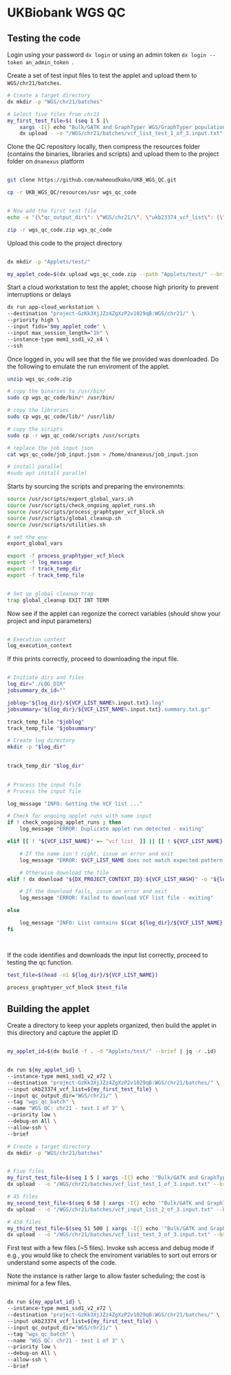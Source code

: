 # UKBiobank WGS QC


## Testing the code


Login using your password `dx login` or using an admin token `dx login --token an_admin_token `.


Create a set of test input files to test the applet and upload them to `WGS/chr21/batches`.


```bash
# Create a target directory
dx mkdir -p "WGS/chr21/batches"

# Select five files from chr21
my_first_test_file=$( (seq 1 5 |\
	xargs -I{} echo "Bulk/GATK and GraphTyper WGS/GraphTyper population level WGS variants, pVCF format [500k release]/chr21/ukb23374_c21_b100{}_v1.vcf.gz" )|\
	dx upload - -o "/WGS/chr21/batches/vcf_list_test_1_of_3.input.txt" --brief)

```


Clone the QC repository locally, then compress the resources folder (contains the binaries, libraries and scripts) and upload them to the project folder on `dnanexus` platform


```bash

git clone https://github.com/mahmoudkoko/UKB_WGS_QC.git

cp -r UKB_WGS_QC/resources/usr wgs_qc_code


# Now add the first test file
echo -e "{\"qc_output_dir\": \"WGS/chr21/\", \"ukb23374_vcf_list\": {\"\$dnanexus_link\": \"${my_first_test_file}\"}}" > ./wgs_qc_code/job_input.json

zip -r wgs_qc_code.zip wgs_qc_code


```


Upload this code to the project directory


```bash

dx mkdir -p "Applets/test/"

my_applet_code=$(dx upload wgs_qc_code.zip --path "Applets/test/" --brief)

```


Start a cloud workstation to test the applet; choose high priority to prevent interruptions or delays


```bash
dx run app-cloud_workstation \
--destination "project-GzKk3XjJZz4ZgXzP2v1029qB:WGS/chr21/" \
--priority high \
--input fids="$my_applet_code" \
--input max_session_length="1h" \
--instance-type mem1_ssd1_v2_x4 \
--ssh

```

Once logged in, you will see that the file we provided was downloaded. Do the following to emulate the run enviroment of the applet.

```bash
unzip wgs_qc_code.zip

# copy the binaries to /usr/bin/
sudo cp wgs_qc_code/bin/* /usr/bin/

# copy the libraries
sudo cp wgs_qc_code/lib/* /usr/lib/

# copy the scripts
sudo cp -r wgs_qc_code/scripts /usr/scripts

# replace the job input json
cat wgs_qc_code/job_input.json > /home/dnanexus/job_input.json

# install parallel
#sudo apt install parallel
```

Starts by sourcing the scripts and preparing the environemnts:


```bash
source /usr/scripts/export_global_vars.sh
source /usr/scripts/check_ongoing_applet_runs.sh
source /usr/scripts/process_graphtyper_vcf_block.sh
source /usr/scripts/global_cleanup.sh
source /usr/scripts/utilities.sh

# set the env
export_global_vars

export -f process_graphtyper_vcf_block
export -f log_message
export -f track_temp_dir
export -f track_temp_file


# Set up global cleanup trap
trap global_cleanup EXIT INT TERM
```


Now see if the applet can regonize the correct variables (should show your project and input parameters)
```bash

# Execution context
log_execution_context

```

If this prints correctly, proceed to downloading the input file.


```bash

# Initiate dirs and files
log_dir="./LOG_DIR"
jobsummary_dx_id=""

joblog="${log_dir}/${VCF_LIST_NAME%.input.txt}.log"
jobsummary="${log_dir}/${VCF_LIST_NAME%.input.txt}.summary.txt.gz"

track_temp_file "$joblog"
track_temp_file "$jobsummary"    

# Create log directory
mkdir -p "$log_dir"

    
track_temp_dir "$log_dir"
    

# Process the input file
# Process the input file

log_message "INFO: Getting the VCF list ..."

# Check for ongoing applet runs with same input
if ! check_ongoing_applet_runs ; then
    log_message "ERROR: Duplicate applet run detected - exiting"

elif [[ ! "${VCF_LIST_NAME}" =~ ^vcf_list_ ]] || [[ ! ${VCF_LIST_NAME} =~ .input.txt$ ]] ; then

    # If the name isn't right, issue an error and exit
    log_message "ERROR: $VCF_LIST_NAME does not match expected pattern (vcf_list_n_of_N.input.txt) - exiting"

    # Otherwise download the file
elif ! dx download "${DX_PROJECT_CONTEXT_ID}:${VCF_LIST_HASH}" -o "${log_dir}/${VCF_LIST_NAME}"; then

    # If the download fails, issue an error and exit
    log_message "ERROR: Failed to download VCF list file - exiting"

else

    log_message "INFO: List contains $(cat ${log_dir}/${VCF_LIST_NAME} | wc -l) elements"
fi

    
```

If the code identifies and downloads the input list correctly, proceed to testing the qc function.

```bash
test_file=$(head -n1 ${log_dir}/${VCF_LIST_NAME})

process_graphtyper_vcf_block $test_file
```




## Building the applet



Create a directory to keep your applets organized, then build the applet in this directory and capture the applet ID


```bash

my_applet_id=$(dx build -f . -d "Applets/test/" --brief | jq -r .id)

```



```bash

dx run ${my_applet_id} \
--instance-type mem1_ssd1_v2_x72 \
--destination "project-GzKk3XjJZz4ZgXzP2v1029qB:WGS/chr21/batches/" \
--input ukb23374_vcf_list=${my_first_test_file} \
--input qc_output_dir="WGS/chr21/" \
--tag "wgs_qc_batch" \
--name "WGS QC: chr21 - test 1 of 3" \
--priority low \
--debug-on All \
--allow-ssh \
--brief

```



```bash
# Create a target directory
dx mkdir -p "WGS/chr21/batches"


# Five files
my_first_test_file=$(seq 1 5 | xargs -I{} echo '"Bulk/GATK and GraphTyper WGS/GraphTyper population level WGS variants, pVCF format [500k release]/chr21/ukb23374_c21_b100{}_v1.vcf.gz"' |\
dx upload - -o "/WGS/chr21/batches/vcf_list_test_1_of_3.input.txt" --brief)

# 45 files
my_second_test_file=$(seq 6 50 | xargs -I{} echo '"Bulk/GATK and GraphTyper WGS/GraphTyper population level WGS variants, pVCF format [500k release]/chr21/ukb23374_c21_b100{}_v1.vcf.gz"' |\
dx upload - -o "/WGS/chr21/batches/vcf_input_list_2_of_3.input.txt" --brief)

# 450 files
my_third_test_file=$(seq 51 500 | xargs -I{} echo '"Bulk/GATK and GraphTyper WGS/GraphTyper population level WGS variants, pVCF format [500k release]/chr21/ukb23374_c21_b100{}_v1.vcf.gz"' |\
dx upload - -o "/WGS/chr21/batches/vcf_list_test_3_of_3.input.txt" --brief)


```




First test with a few files (~5 files). Invoke ssh access and debug mode if e.g., you would like to check the enviroment variables to sort out errors or understand some aspects of the code.

Note the instance is rather large to allow faster scheduling; the cost is minimal for a few files.


```bash

dx run ${my_applet_id} \
--instance-type mem1_ssd1_v2_x72 \
--destination "project-GzKk3XjJZz4ZgXzP2v1029qB:WGS/chr21/batches/" \
--input ukb23374_vcf_list=${my_first_test_file} \
--input qc_output_dir="WGS/chr21/" \
--tag "wgs_qc_batch" \
--name "WGS QC: chr21 - test 1 of 3" \
--priority low \
--debug-on All \
--allow-ssh \
--brief

```

